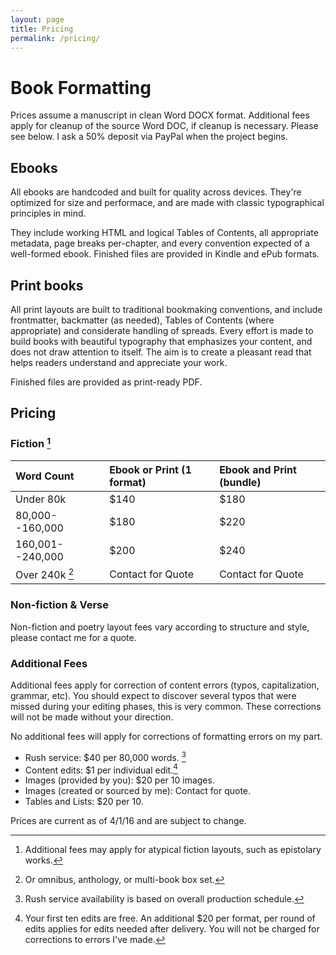 ```yaml
---
layout: page
title: Pricing
permalink: /pricing/
---
```


# Book Formatting

Prices assume a manuscript in clean Word DOCX format. Additional fees apply for cleanup of the source Word DOC, if cleanup is necessary. Please see below. I ask a 50% deposit via PayPal when the project begins.

## Ebooks

All ebooks are handcoded and built for quality across devices. They're optimized for size and performace, and are made with classic typographical principles in mind.

They include working HTML and logical Tables of Contents, all appropriate metadata, page breaks per-chapter, and every convention expected of a well-formed ebook. Finished files are provided in Kindle and ePub formats.

## Print books

All print layouts are built to traditional bookmaking conventions, and include frontmatter, backmatter (as needed), Tables of Contents (where appropriate) and considerate handling of spreads. Every effort is made to build books with beautiful typography that emphasizes your content, and does not draw attention to itself. The aim is to create a pleasant read that helps readers understand and appreciate your work.

Finished files are provided as print-ready PDF.

## Pricing 

### Fiction [^1]

| Word Count | Ebook **or** Print (1 format) | Ebook **and** Print (bundle) |
|:- |:-|:-|
| Under 80k | $140 | $180 |
| 80,000--160,000 | $180 | $220 |
| 160,001--240,000 | $200 | $240 |
| Over 240k [^2] | Contact for Quote | Contact for Quote |

### Non-fiction & Verse

Non-fiction and poetry layout fees vary according to structure and style, please contact me for a quote.

### Additional Fees

Additional fees apply for correction of content errors (typos, capitalization, grammar, etc). You should expect to discover several typos that were missed during your editing phases, this is very common. These corrections will not be made without your direction.

No additional fees will apply for corrections of formatting errors on my part.

- Rush service: $40 per 80,000 words. [^3]
- Content edits: $1 per individual edit.[^4] 
- Images (provided by you): $20 per 10 images.
- Images (created or sourced by me): Contact for quote.
- Tables and Lists: $20 per 10.


Prices are current as of 4/1/16 and are subject to change.

[^1]: Additional fees may apply for atypical fiction layouts, such as epistolary works.

[^2]: Or omnibus, anthology, or multi-book box set.

[^3]: Rush service availability is based on overall production schedule.

[^4]: Your first ten edits are free. An additional $20 per format, per round of edits applies for edits needed after delivery. You will not be charged for corrections to errors I've made.